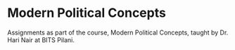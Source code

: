 # Modern Political Concepts
Assignments as part of the course, Modern Political Concepts, taught by Dr. Hari Nair at BITS Pilani.
